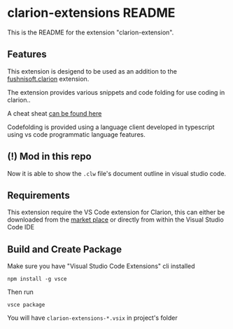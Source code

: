# clarion-extensions README

This is the README for the extension "clarion-extension". 

## Features

This extension is desigend to be used as an addition to the [fushnisoft.clarion](https://marketplace.visualstudio.com/items?itemName=Fushnisoft.Clarion) extension.

The extension provides various snippets and code folding for use coding in clarion..

A cheat sheat [can be found here](https://github.com/msarson/Clarion-Extension/blob/master/docs/CheatSheet.md)

Codefolding is provided using a language client developed in typescript using vs code programmatic language features.

## (!) Mod in this repo

Now it is able to show the `.clw` file's document outline in visual studio code.
    
## Requirements

This extension require the VS Code extension for Clarion, this can either be downloaded from the [market place](https://marketplace.visualstudio.com/items?itemName=Fushnisoft.Clarion) or directly from within the Visual Studio Code IDE

## Build and Create Package

Make sure you have "Visual Studio Code Extensions" cli installed
```
npm install -g vsce
```
Then run
```
vsce package
```
You will have `clarion-extensions-*.vsix` in project's folder